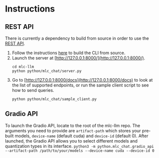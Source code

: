 # Instructions

## REST API

There is currently a dependency to build from source in order to use the [REST API](https://www.ibm.com/topics/rest-apis#:~:text=the%20next%20step-,What%20is%20a%20REST%20API%3F,representational%20state%20transfer%20architectural%20style.).

1. Follow the instructions [here](https://github.com/mlc-ai/mlc-llm/tree/main/cpp) to build the CLI from source.
2. Launch the server at [http://127.0.0.1:8000/](http://127.0.0.1:8000/).
    ```shell
    cd mlc-llm
    python python/mlc_chat/server.py
    ```
3. Go to [http://127.0.0.1:8000/docs](http://127.0.0.1:8000/docs) to look at the list of supported endpoints, or run the sample client script to see how to send queries.
    ```
    python python/mlc_chat/sample_client.py
    ```

## Gradio API

To launch the Gradio API, locate to the root of the mlc-llm repo. The arguments you need to provide are `artifact-path` which stores your pre-built models, `device-name` (default cuda) and `device-id` (default 0). After launched, the Gradio API allows you to select different models and quantization types in its interface.
    ```
    python3 -m python.mlc_chat.gradio_api --artifact-path /path/to/your/models --device-name cuda --device-id 0
    ```

